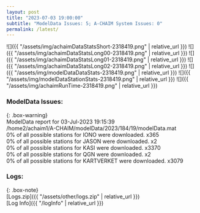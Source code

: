 ```yaml
---
layout: post
title: "2023-07-03 19:00:00"
subtitle: "ModelData Issues: 5; A-CHAIM System Issues: 0"
permalink: /latest/
---
```


![]({{ "/assets/img/achaimDataStatsShort-2318419.png" | relative_url }})
![]({{ "/assets/img/achaimDataStatsLong00-2318419.png" | relative_url }})
![]({{ "/assets/img/achaimDataStatsLong01-2318419.png" | relative_url }})
![]({{ "/assets/img/achaimDataStatsLong02-2318419.png" | relative_url }})
![]({{ "/assets/img/modelDataDataStats-2318419.png" | relative_url }})
![]({{ "/assets/img/modelDataStationStats-2318419.png" | relative_url }})
![]({{ "/assets/img/achaimRunTime-2318419.png" | relative_url }})


### ModelData Issues:  
  
{: .box-warning}  
 ModelData report for 03-Jul-2023 19:15:39   
 /home2/achaim1/A-CHAIM/modelData/2023/184/19/modelData.mat   
 0% of all possible stations for IONO were downloaded. x365   
 0% of all possible stations for JASON were downloaded. x2   
 0% of all possible stations for KASI were downloaded. x3370   
 0% of all possible stations for QGN were downloaded. x2   
 0% of all possible stations for KARTVERKET were downloaded. x3079   
  


### Logs:  
  
{: .box-note}  
[Logs.zip]({{ "/assets/other/logs.zip" | relative_url }})  
[Log Info]({{ "/logInfo" | relative_url }})  
